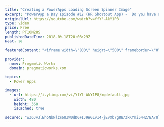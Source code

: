 ```yaml
---
title: "Creating a PowerApps Loading Screen Spinner Image"
excerpt: "PowerApp a Day Episode #12 (HR Shoutout App) -  Do you have a PowerApps screen that's sluggish? A loading image can help with your user satisfaction. In this video, you'll learn two techniques for creating a loading spinner icon.    Power App and Power Platform Training : https://pragmaticworks.com/training/on-demand-training"
originalUrl: https://youtube.com/watch?v=YfYf-AkY1P8
type: video
price: Free
length: PT10M28S
publishedDateTime: 2018-09-18T20:03:29Z
heat: 56

featuredContent: "<iframe width=\"800\" height=\"500\" frameborder=\"0\" src=\"https://www.youtube.com/embed/YfYf-AkY1P8\" allow=\"accelerometer; autoplay; encrypted-media; gyroscope; picture-in-picture\" allowfullscreen></iframe>"

provider:
  name: Progmatic Works
  domain: pragmaticworks.com

topics:
  - Power Apps

images:
  - url: https://i.ytimg.com/vi/YfYf-AkY1P8/hqdefault.jpg
    width: 480
    height: 360
    isCached: true

secured: "wZ6JvJlEhoNbNlzu6UZW0dDGFIJ9WGLvI4FjEvXb7g8B73kKYmi54H2/BA/Uldkll3kDldIIC6oZTVnx8c7fczOSQdmIlox0nZSxLj/lkCjggh4LEzhvQO6mQcj94yqpzDuHAroYOcpfsY476xKHfU9UNMWNKDh24VosmRsjDfZ30pJvz/gCxECXoTIE62Hxvagl2RY+3vGQMGNfaki6ysP0eVCUC8TyzLbfcIyiHg7UuVEXk5tsnrLtXeh+wsCmjLKE0sjzxnIOazvASOubv1l5Fh1Z9tqigWbCsRAJLjiFKQlsyPhOTZqTrZ1dsnRxZ3O7gM5I9mvUb0T7wpLg9OrsDPUL7LZQYt338rz4r9axtZfppljMBke+kI+tjy6W9oMAg6CQ4m63oNKzyduEPc94PTmwH25r3dUUKnQGtbc=;H/LHLuodmopcS6hoICkj1g=="
---
```


